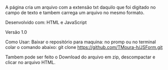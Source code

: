 A página cria um arquivo com a extensão txt daquilo que foi digitado no campo de texto e tambem carrega um arquivo no mesmo formato.

Desenvolvido com: HTML e JavaScript

Versão
1.0

Como Usar:
Baixar o repositório para maquina:
no promp ou no terminal colar o comando abaixo:
git clone https://github.com/TMoura-h/JSForm.git

Tambem pode ser feito o Download do arquivo em zip, descompactar e clicar no arquivo HTML. 
